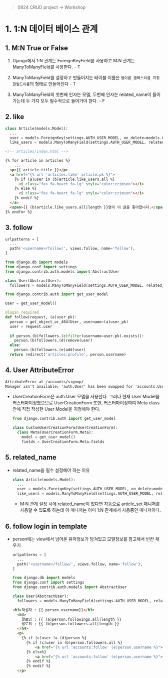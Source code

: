 > 0924 CRUD project -> Workshop

# 1. 1:N 데이터 베이스 관계

## 1. M:N True or False

1) Django에서 1:N 관계는 ForeignKeyField를 사용하고 M:N 관계는 ManyToManyField를 사용한다. - T

2) ManyToManyField를 설정하고 만들어지는 테이블 이름은 `앱이름_클래스이름_지정한필드이름`의 형태로 만들어진다 - T

3) ManyToManyField의 첫번째 인자는 모델, 두번째 인자는 related_name이 들어가는데 두 가지 모두 필수적으로 들어가야 한다. - F



## 2. like

```python
class Article(models.Model):
  ...
  user = models.ForeignKey(settings.AUTH_USER_MODEL, on_delete=models.CASCADE)
  like_users = models.ManyToManyField(settings.AUTH_USER_MODEL, related_name='like_articles', blank=True)
```

```html
<!-- articles/index.html -->

{% for article in articles %}
	...
  <p>{{ article.title }}</p>
  <a href="{% url 'articles:like' article.pk %}">
    {% if (a)user in (b)article.like_users.all %}
      <i class="fas fa-heart fa-lg" style="color:crimson"></i>
    {% else %}
      <i class="fas fa-heart fa-lg" style="color:crimson"></i>
    {% endif %}
  </a>
  <span>{{ (b)article.like_users.all|length }}명이 이 글을 좋아합니다.</span>
{% endfor %}
```



## 3. follow

```python
urlpatterns = [
  ...
  path('<username>/follow/', views.follow, name='follow'),
]
```

```python
from django.db import models
from django.conf import settings
from django.contrib.auth.models import AbstractUser

class User(AbstractUser):
  followers = models.ManyToManyField(settings.AUTH_USER_MODEL, related_name='followings')
```

```python
from django.contrib.auth import get_user_model

User = get_user_model()

@login_required
def follow(request, (a)user_pk):
  person = get_object_or_404(User, username=(a)user_pk)
  user = request.user
  
  if person.(b)followers.(c)filter(username=user.pk).exists():
    person.(b)followers.(d)remove(user)
  else:
    person.(b)followers.(e)add(user)
  return redirect('articles:profile', person.username)
```



## 4. User AttributeError

```html
AttributeError at /accounts/signup/
Manager isn't available; 'auth.User' has been swapped for 'accounts.User'
```

- UserCreationForm은 auth.User 모델을 사용한다. 그러나 현재 User Model을 커스터마이징했으므로 UserCreationForm 또한, 커스터마이징하여 Meta class안에 직접 작성한 User Model을 지정해야 한다.

  ```python
  from django.contrib.auth import get_user_model
  
  class CustomUserCreationForm(UserCreationForm):
    class Meta(UserCreationForm.Meta):
      model = get_user_model()
      fields = UserCreationForm.Meta.fields
  ```

  

## 5. related_name

- related_name을 필수 설정해야 하는 이유

  ```python
  class Article(models.Model):
    ...
    user = models.ForeignKey(settings.AUTH_USER_MODEL, on_delete=models.CASCADE)
    like_users = models.ManyToManyField(settings.AUTH_USER_MODEL, related_name='like_articles', blank=True)
  ```

  - M:N 관계 설정 시에 related_name이 없다면 자동으로 article_set 매니저를 사용할 수 있도록 하는데 이 매니저는 이미 1:N 관계에서 사용중인 매니저이다.



## 6. follow login in template

- person에는 view에서 넘어온 유저정보가 담겨있고 모델정보를 참고해서 빈칸 채우기

  ```python
  urlpatterns = [
    ...
    path('<username>/follow/', views.follow, name='follow'),
  ]
  ```

  ```python
  from django.db import models
  from django.conf import settings
  from django.contrib.auth.models import AbstractUser
  
  class User(AbstractUser):
    followers = models.ManyToManyField(settings.AUTH_USER_MODEL, related_name='followings')
  ```

  ```html
  <h3>작성자 : {{ person.username}}</h3>
  	<h4>
      팔로잉 : {{ (a)person.followings.all|length }}
      팔로워 : {{ (b)person.followers.all|length }}
  	</h4>
  	<p>
      {% if (c)user != (d)person %}
        {% if (c)user in (b)person.followers.all %}
      		<a href="{% url 'accounts:follow' (e)person.username %}">Unfollow</a>
      	{% else%}
      		<a href="{% url 'accounts:follow' (e)person.username %}">Follow</a>
      	{% endif %}
     	{% endif %}
  	</p>
  ```

  